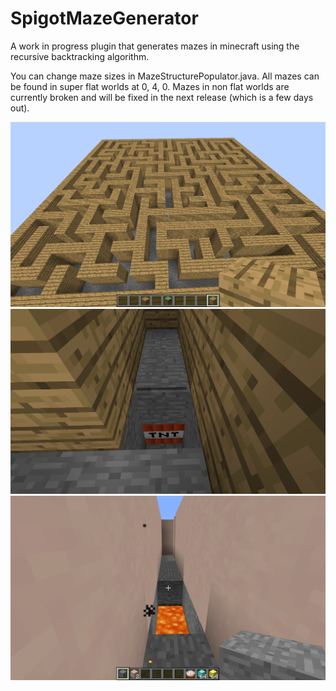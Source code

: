 # SpigotMazeGenerator
A work in progress plugin that generates mazes in minecraft using the recursive backtracking algorithm.

You can change maze sizes in MazeStructurePopulator.java. All mazes can be found in super flat worlds at 0, 4, 0. Mazes in non flat worlds are currently broken and will be fixed in the next release (which is a few days out).

![alt text](https://github.com/Exeton/SpigotMazeGenerator/blob/master/Sample%20Maze.png?raw=true)
![alt text](https://github.com/Exeton/SpigotMazeGenerator/blob/master/2018-05-21_01.01.42.png?raw=true)
![alt text](https://github.com/Exeton/SpigotMazeGenerator/blob/master/Pics/LavaTrap.png?raw=true)

